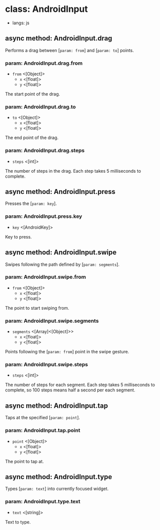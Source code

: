 # class: AndroidInput
* langs: js

## async method: AndroidInput.drag

Performs a drag between [`param: from`] and [`param: to`] points.

### param: AndroidInput.drag.from
- `from` <[Object]>
  - `x` <[float]>
  - `y` <[float]>

The start point of the drag.

### param: AndroidInput.drag.to
- `to` <[Object]>
  - `x` <[float]>
  - `y` <[float]>

The end point of the drag.

### param: AndroidInput.drag.steps
- `steps` <[int]>

The number of steps in the drag. Each step takes 5 milliseconds to complete.

## async method: AndroidInput.press

Presses the [`param: key`].

### param: AndroidInput.press.key
- `key` <[AndroidKey]>

Key to press.


## async method: AndroidInput.swipe

Swipes following the path defined by [`param: segments`].

### param: AndroidInput.swipe.from
- `from` <[Object]>
  - `x` <[float]>
  - `y` <[float]>

The point to start swiping from.

### param: AndroidInput.swipe.segments
- `segments` <[Array]<[Object]>>
  - `x` <[float]>
  - `y` <[float]>

Points following the [`param: from`] point in the swipe gesture.

### param: AndroidInput.swipe.steps
- `steps` <[int]>

The number of steps for each segment. Each step takes 5 milliseconds to complete, so 100 steps means half a second per each segment.

## async method: AndroidInput.tap

Taps at the specified [`param: point`].

### param: AndroidInput.tap.point
- `point` <[Object]>
  - `x` <[float]>
  - `y` <[float]>

The point to tap at.

## async method: AndroidInput.type

Types [`param: text`] into currently focused widget.

### param: AndroidInput.type.text
- `text` <[string]>

Text to type.

